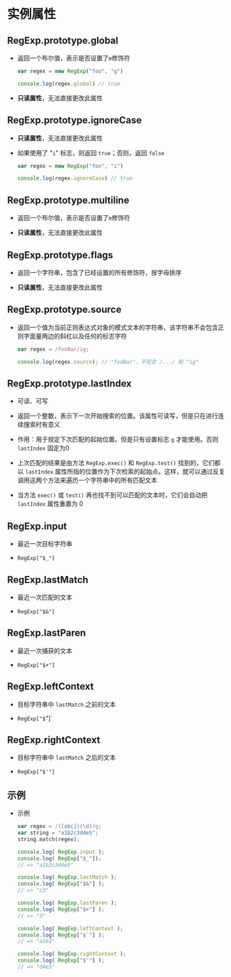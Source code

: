 # 实例属性

## RegExp.prototype.global

  - 返回一个布尔值，表示是否设置了`m`修饰符

    ```js
    var regex = new RegExp("foo", "g")

    console.log(regex.global) // true
    ```

  - **只读属性**，无法直接更改此属性

## RegExp.prototype.ignoreCase

  - **只读属性**，无法直接更改此属性

  - 如果使用了 "`i`" 标志，则返回 `true`；否则，返回 `false`

    ```js
    var regex = new RegExp("foo", "i")

    console.log(regex.ignoreCase) // true
    ```

## RegExp.prototype.multiline

  - 返回一个布尔值，表示是否设置了`m`修饰符

  - **只读属性**，无法直接更改此属性

## RegExp.prototype.flags

  - 返回一个字符串，包含了已经设置的所有修饰符，按字母排序

  - **只读属性**，无法直接更改此属性

## RegExp.prototype.source

  - 返回一个值为当前正则表达式对象的模式文本的字符串，该字符串不会包含正则字面量两边的斜杠以及任何的标志字符

    ```js
    var regex = /fooBar/ig;

    console.log(regex.source); // "fooBar"，不包含 /.../ 和 "ig"
    ```

## RegExp.prototype.lastIndex

  - 可读、可写

  - 返回一个整数，表示下一次开始搜索的位置。该属性可读写，但是只在进行连续搜索时有意义

  - 作用：用于规定下次匹配的起始位置。但是只有设置标志 `g` 才能使用。否则 `lastIndex` 固定为0

  - 上次匹配的结果是由方法 `RegExp.exec()` 和 `RegExp.test()` 找到的，它们都以 `lastIndex` 属性所指的位置作为下次检索的起始点。这样，就可以通过反复调用这两个方法来遍历一个字符串中的所有匹配文本

  - 当方法 `exec()` 或 `test()` 再也找不到可以匹配的文本时，它们会自动把 `lastIndex` 属性重置为 0

## RegExp.input

  - 最近一次目标字符串

  - `RegExp["$_"]`

## RegExp.lastMatch

  - 最近一次匹配的文本

  - `RegExp["$&"]`

## RegExp.lastParen

  - 最近一次捕获的文本

  - `RegExp["$+"]`

## RegExp.leftContext

  - 目标字符串中 `lastMatch` 之前的文本

  - `RegExp["$`"]\`

## RegExp.rightContext

  - 目标字符串中 `lastMatch` 之后的文本

  - `RegExp["$'"]`

## 示例

  - 示例

    ```js
    var regex = /([abc])(\d)/g;
    var string = "a1b2c3d4e5";
    string.match(regex);
    ```

    ```js
    console.log( RegExp.input );
    console.log( RegExp["$_"]);
    // => "a1b2c3d4e5"
    ```

    ```js
    console.log( RegExp.lastMatch );
    console.log( RegExp["$&"] );
    // => "c3"
    ```

    ```js
    console.log( RegExp.lastParen );
    console.log( RegExp["$+"] );
    // => "3"
    ```

    ```js
    console.log( RegExp.leftContext );
    console.log( RegExp["$`"] );
    // => "a1b2"
    ```

    ```js
    console.log( RegExp.rightContext );
    console.log( RegExp["$'"] );
    // => "d4e5"
    ```

